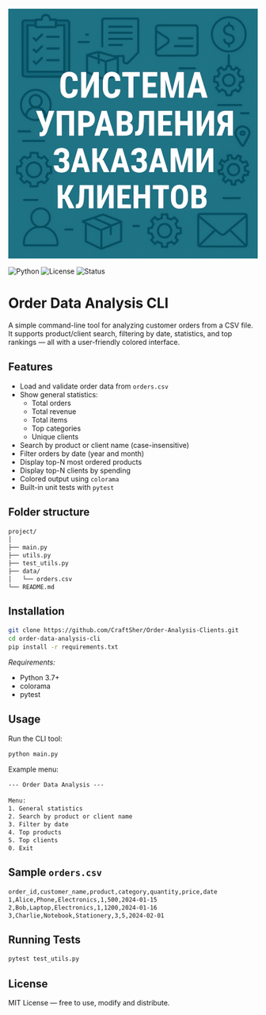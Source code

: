 ![Project Banner](data/banner.png)

![Python](https://img.shields.io/badge/python-3.7%2B-blue)
![License](https://img.shields.io/badge/license-MIT-green)
![Status](https://img.shields.io/badge/status-Active-brightgreen)

# Order Data Analysis CLI

A simple command-line tool for analyzing customer orders from a CSV file. It supports product/client search, filtering by date, statistics, and top rankings — all with a user-friendly colored interface.

## Features

- Load and validate order data from `orders.csv`
- Show general statistics:
  - Total orders
  - Total revenue
  - Total items
  - Top categories
  - Unique clients
- Search by product or client name (case-insensitive)
- Filter orders by date (year and month)
- Display top-N most ordered products
- Display top-N clients by spending
- Colored output using `colorama`
- Built-in unit tests with `pytest`

## Folder structure

```
project/
│
├── main.py
├── utils.py
├── test_utils.py
├── data/
│   └── orders.csv
└── README.md
```

## Installation

```bash
git clone https://github.com/CraftSher/Order-Analysis-Clients.git
cd order-data-analysis-cli
pip install -r requirements.txt
```

*Requirements:*
- Python 3.7+
- colorama
- pytest


## Usage

Run the CLI tool:

```bash
python main.py
```

Example menu:

```
--- Order Data Analysis ---

Menu:
1. General statistics
2. Search by product or client name
3. Filter by date
4. Top products
5. Top clients
0. Exit
```

## Sample `orders.csv`

```csv
order_id,customer_name,product,category,quantity,price,date
1,Alice,Phone,Electronics,1,500,2024-01-15
2,Bob,Laptop,Electronics,1,1200,2024-01-16
3,Charlie,Notebook,Stationery,3,5,2024-02-01
```

## Running Tests

```bash
pytest test_utils.py
```

## License

MIT License — free to use, modify and distribute.